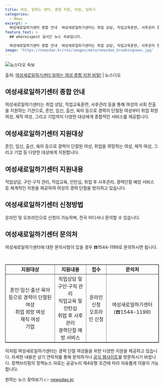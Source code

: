 ```yaml
---
title: 여성, 일하는 센터, 종합 지원, 비밀, 일하기
categories:
  - News
excerpt: >
  여성새로일하기센터 종합 안내  여성새로일하기센터는 취업 상담, 직업교육훈련, 사후관리 등을 통해 여성의 사회…
feature_text: >
  ## whereispost 실시간 뉴스 속보입니다.

  여성새로일하기센터 종합 안내  여성새로일하기센터는 취업 상담, 직업교육훈련, 사후관리 등을 통해 여성의 사회…
image: 'https://newsdao.kr/res/images/meta/newsdao_breakingnews.jpg'
---
```


![뉴스다오 속보](https://newsdao.kr/res/images/meta/newsdao_breakingnews.jpg)

<p>출처: <a href="https://newsdao.kr/4192" rel="dofollow">여성새로일하기센터 일하는 여성 종합 지원 비밀!</a> | 뉴스다오</p>

<h2 data-ke-size="size26">여성새로일하기센터 종합 안내</h2>
<p data-ke-size="size16">여성새로일하기센터는 취업 상담, 직업교육훈련, 사후관리 등을 통해 여성의 사회 진출을 지원하는 기관으로, 혼인, 임신, 출산, 육아 등으로 경력이 단절된 여성부터 취업 희망 여성, 재직 여성, 그리고 기업까지 다양한 대상에게 종합적인 서비스를 제공합니다.</p>

<h2 data-ke-size="size26">여성새로일하기센터 지원대상</h2>
<p data-ke-size="size16">혼인, 임신, 출산, 육아 등으로 경력이 단절된 여성, 취업을 희망하는 여성, 재직 여성, 그리고 기업 등 다양한 대상에게 지원합니다. </p>

<h2 data-ke-size="size26">여성새로일하기센터 지원내용</h2>
<p data-ke-size="size16">직업상담, 구인·구직 관리, 직업교육, 인턴십, 취업 후 사후관리, 경력단절 예방 서비스 등 체계적인 지원을 제공하여 여성의 경력 단절을 방지하고 있습니다.</p>

<h2 data-ke-size="size26">여성새로일하기센터 신청방법</h2>
<p data-ke-size="size16">온라인 및 오프라인으로 신청이 가능하며, 전국 어디서나 문의할 수 있습니다. </p>

<h2 data-ke-size="size26">여성새로일하기센터 문의처</h2>
<p data-ke-size="size16">여성새로일하기센터에 대한 문의사항이 있을 경우 ☎1544-1199로 문의하시면 됩니다.</p>

<p data-ke-size="size16">&nbsp;</p>

<table style="width: 100%;" border="1">
<tbody>
<tr>
<td style="text-align: center; height: 17px;"><b>지원대상</b></td>
<td style="text-align: center; height: 17px;"><b>지원내용</b></td>
<td style="text-align: center; height: 17px;"><b>접수</b></td>
<td style="text-align: center; height: 17px;"><b>문의처</b></td>
</tr>
<tr>
<td style="text-align: center; height: 17px;">혼인·임신·출산·육아 등으로 경력이 단절된 여성<br>취업 희망 여성<br>재직 여성<br>기업</td>
<td style="text-align: center; height: 17px;">직업상담 및 구인·구직 관리<br>직업교육 및 인턴십<br>취업 후 사후관리<br>경력단절 예방 서비스</td>
<td style="text-align: center; height: 17px;">온라인 신청<br>오프라인 신청</td>
<td style="text-align: center; height: 17px;">여성새로일하기센터 (☎1544-1199)</td>
</tr>
</tbody>
</table>

<p data-ke-size="size16">이처럼 여성새로일하기센터는 경력 단절 여성들을 위한 다양한 지원을 제공하고 있습니다. 자세한 내용은 상기 연락처를 통해 문의하거나 <a href="https://newsdao.kr/4192">공식 웹사이트</a>를 방문하시기 바랍니다. 정책브리핑의 정책뉴스 자료는 공공누리 제4유형 조건에 따라 자유롭게 이용이 가능합니다.</p>
 

원하는 뉴스 찾아보기 👉 <a href="https://newsdao.kr" rel="dofollow">newsdao.kr</a>


